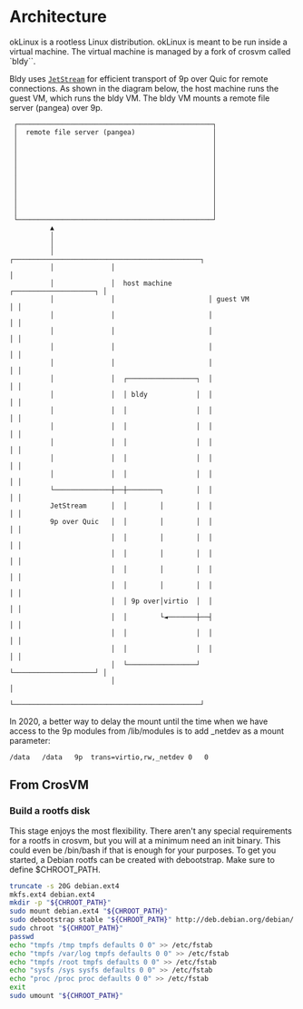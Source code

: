 # Architecture

okLinux is a rootless Linux distribution. okLinux is meant to be run
inside a virtual machine. The virtual machine is managed by a fork of
crosvm called `bldy``. 

Bldy uses [`JetStream`](https:://github.com/sevki/jetstream) for efficient transport of 9p over Quic for remote connections. As shown in the diagram below, the host machine runs the guest VM, which runs the bldy VM. The bldy VM mounts a remote file server (pangea) over 9p.

     ┌────────────────────────────────────────────────┐                      
     │  remote file server (pangea)                   │                      
     │                                                │                      
     │                                                │                      
     │                                                │                      
     │                                                │                      
     │                                                │                      
     │                                                │                      
     │                                                │                      
     │                                                │                      
     │                                                │                      
     │                                                │                      
     └────────────────────────────────────────────────┘                      
              ▲                                                              
              │                                                              
              │                                                              
              │              ┌──────────────────────────────────────────────┐
              │              │                                              │
              │              │  host machine         ┌────────────────────┐ │
              │              │                       │ guest VM           │ │
              │              │                       │                    │ │
              │              │                       │                    │ │
              │              │                       │                    │ │
              │              │                       │                    │ │
              │              │  ┌─────────────────┐  │                    │ │
              │              │  │ bldy            │  │                    │ │
              │              │  │                 │  │                    │ │
              │              │  │                 │  │                    │ │
              │              │  │                 │  │                    │ │
              │              │  │                 │  │                    │ │
              │              │  │                 │  │                    │ │
              └──────────────┼──┼────────┐        │  │                    │ │
              JetStream      │  │        │        │  │                    │ │
              9p over Quic   │  │        │        │  │                    │ │
                             │  │        │        │  │                    │ │
                             │  │        │        │  │                    │ │
                             │  │        │        │  │                    │ │
                             │  │        │        │  │                    │ │
                             │  │ 9p over│virtio  │  │                    │ │
                             │  │        └◄───────┼──┤                    │ │
                             │  │                 │  │                    │ │
                             │  │                 │  │                    │ │
                             │  └─────────────────┘  └────────────────────┘ │
                             │                                              │
                             └──────────────────────────────────────────────┘

In 2020, a better way to delay the mount until the time when we have access to the 9p modules from /lib/modules is to add _netdev as a mount parameter:

```text,file=/etc/fstab
/data   /data   9p  trans=virtio,rw,_netdev 0   0
```

<!-- crosvm docs -->

## From CrosVM 

### Build a rootfs disk

This stage enjoys the most flexibility. There aren't any special requirements for a rootfs in crosvm, but you will at a minimum need an init binary. This could even be /bin/bash if that is enough for your purposes. To get you started, a Debian rootfs can be created with debootstrap. Make sure to define $CHROOT_PATH.

```bash
truncate -s 20G debian.ext4
mkfs.ext4 debian.ext4
mkdir -p "${CHROOT_PATH}"
sudo mount debian.ext4 "${CHROOT_PATH}"
sudo debootstrap stable "${CHROOT_PATH}" http://deb.debian.org/debian/
sudo chroot "${CHROOT_PATH}"
passwd
echo "tmpfs /tmp tmpfs defaults 0 0" >> /etc/fstab
echo "tmpfs /var/log tmpfs defaults 0 0" >> /etc/fstab
echo "tmpfs /root tmpfs defaults 0 0" >> /etc/fstab
echo "sysfs /sys sysfs defaults 0 0" >> /etc/fstab
echo "proc /proc proc defaults 0 0" >> /etc/fstab
exit
sudo umount "${CHROOT_PATH}"
```